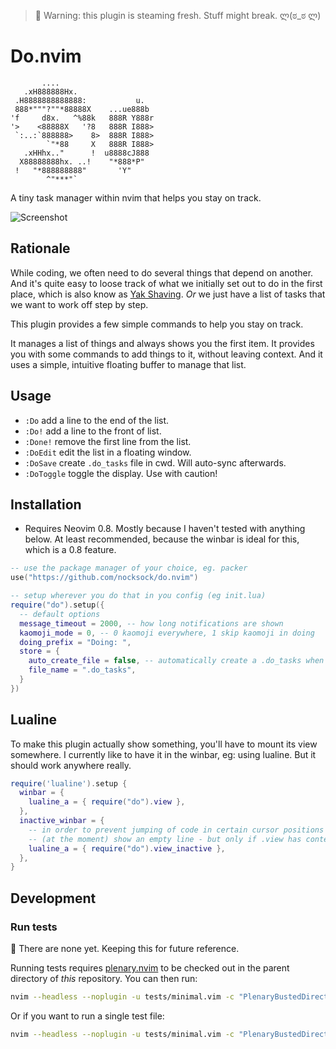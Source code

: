 > 🚧 Warning: this plugin is steaming fresh. Stuff might break. ლ(ಠ_ಠ ლ)


# Do.nvim

```
       ....
   .xH888888Hx.
 .H8888888888888:           u.
 888*"""?""*88888X    ...ue888b
'f     d8x.   ^%88k   888R Y888r
'>    <88888X   '?8   888R I888>
 `:..:`888888>    8>  888R I888>
        `"*88     X   888R I888>
   .xHHhx.."      !  u8888cJ888
  X88888888hx. ..!    "*888*P"
 !   "*888888888"       'Y"
        ^"***"`
```

A tiny task manager within nvim that helps you stay on track.

![Screenshot](https://raw.githubusercontent.com/nocksock/do.nvim/main/assets/demo.png)

## Rationale

While coding, we often need to do several things that depend on another.
And it's quite easy to loose track of what we initially set out to do in the first place, which is also know as [Yak Shaving](https://en.wiktionary.org/wiki/yak_shaving).
*Or* we just have a list of tasks that we want to work off step by step.

This plugin provides a few simple commands to help you stay on track.

It manages a list of things and always shows you the first item.
It provides you with some commands to add things to it, without leaving context.
And it uses a simple, intuitive floating buffer to manage that list.


## Usage

- `:Do` add a line to the end of the list.
- `:Do!` add a line to the front of list.
- `:Done!` remove the first line from the list.
- `:DoEdit` edit the list in a floating window.
- `:DoSave` create `.do_tasks` file in cwd. Will auto-sync afterwards.
- `:DoToggle` toggle the display. Use with caution!

## Installation

- Requires Neovim 0.8. Mostly because I haven't tested with anything below.
  At least recommended, because the winbar is ideal for this, which is a 0.8
  feature.

```lua
-- use the package manager of your choice, eg. packer
use("https://github.com/nocksock/do.nvim")

-- setup wherever you do that in you config (eg init.lua)
require("do").setup({
  -- default options
  message_timeout = 2000, -- how long notifications are shown
  kaomoji_mode = 0, -- 0 kaomoji everywhere, 1 skip kaomoji in doing
  doing_prefix = "Doing: ",
  store = {
    auto_create_file = false, -- automatically create a .do_tasks when calling :Do
    file_name = ".do_tasks",
  }
}) 
```

## Lualine

To make this plugin actually show something, you'll have to mount its view
somewhere. I currently like to have it in the winbar, eg: using lualine. But it
should work anywhere really.

```lua
require('lualine').setup {
  winbar = {
    lualine_a = { require("do").view },
  },
  inactive_winbar = {
    -- in order to prevent jumping of code in certain cursor positions this will
    -- (at the moment) show an empty line - but only if .view has contents.
    lualine_a = { require("do").view_inactive },
  },
}
```

## Development

### Run tests

🚧 There are none yet. Keeping this for future reference.

Running tests requires [plenary.nvim][plenary] to be checked out in the parent directory of *this* repository.
You can then run:

```bash
nvim --headless --noplugin -u tests/minimal.vim -c "PlenaryBustedDirectory tests/ {minimal_init = 'tests/minimal.vim'}"
```

Or if you want to run a single test file:

```bash
nvim --headless --noplugin -u tests/minimal.vim -c "PlenaryBustedDirectory tests/path_to_file.lua {minimal_init = 'tests/minimal.vim'}"
```

[nvim-lua-guide]: https://github.com/nanotee/nvim-lua-guide
[plenary]: https://github.com/nvim-lua/plenary.nvim
[neobundle]: https://github.com/Shougo/neobundle.vim
[vundle]: https://github.com/gmarik/vundle
[vim-plug]: https://github.com/junegunn/vim-plug
[pathogen]: https://github.com/tpope/vim-pathogen
[dein]: https://github.com/Shougo/dein.vim
